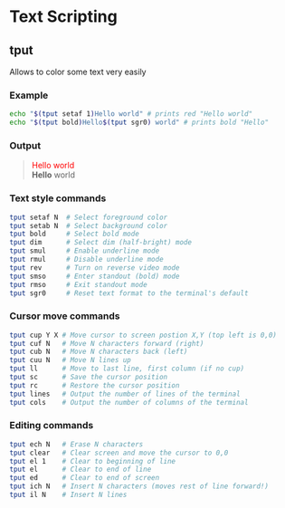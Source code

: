Text Scripting
==============

## tput
Allows to color some text very easily

### Example
```bash
echo "$(tput setaf 1)Hello world" # prints red "Hello world"
echo "$(tput bold)Hello$(tput sgr0) world" # prints bold "Hello"
```
### Output
> <font color="#FF0000">Hello world</font><br>
> <strong>Hello</strong> world

### Text style commands
```bash
tput setaf N  # Select foreground color
tput setab N  # Select background color
tput bold     # Select bold mode
tput dim      # Select dim (half-bright) mode
tput smul     # Enable underline mode
tput rmul     # Disable underline mode
tput rev      # Turn on reverse video mode
tput smso     # Enter standout (bold) mode
tput rmso     # Exit standout mode
tput sgr0     # Reset text format to the terminal's default
```

### Cursor move commands
```bash
tput cup Y X # Move cursor to screen postion X,Y (top left is 0,0)
tput cuf N   # Move N characters forward (right)
tput cub N   # Move N characters back (left)
tput cuu N   # Move N lines up
tput ll      # Move to last line, first column (if no cup)
tput sc      # Save the cursor position
tput rc      # Restore the cursor position
tput lines   # Output the number of lines of the terminal
tput cols    # Output the number of columns of the terminal
```

### Editing commands
```bash
tput ech N   # Erase N characters
tput clear   # Clear screen and move the cursor to 0,0
tput el 1    # Clear to beginning of line
tput el      # Clear to end of line
tput ed      # Clear to end of screen
tput ich N   # Insert N characters (moves rest of line forward!)
tput il N    # Insert N lines
```